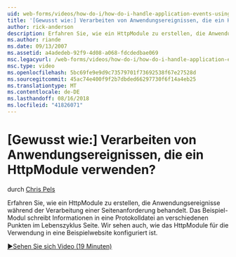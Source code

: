 ```yaml
---
uid: web-forms/videos/how-do-i/how-do-i-handle-application-events-using-an-httpmodule
title: '[Gewusst wie:] Verarbeiten von Anwendungsereignissen, die ein HttpModule verwenden? | Microsoft-Dokumentation'
author: rick-anderson
description: Erfahren Sie, wie ein HttpModule zu erstellen, die Anwendungsereignisse während der Verarbeitung einer Seitenanforderung behandelt. Das Beispiel-Modul schreibt Informationen in ein Protokoll...
ms.author: riande
ms.date: 09/13/2007
ms.assetid: a4adedeb-92f9-4d08-a068-fdcdedbae069
msc.legacyurl: /web-forms/videos/how-do-i/how-do-i-handle-application-events-using-an-httpmodule
msc.type: video
ms.openlocfilehash: 5bc69fe9e9d9c73579701f73692538f67e27528d
ms.sourcegitcommit: 45ac74e400f9f2b7dbded66297730f6f14a4eb25
ms.translationtype: MT
ms.contentlocale: de-DE
ms.lasthandoff: 08/16/2018
ms.locfileid: "41826071"
---
```

<a name="how-do-i-handle-application-events-using-an-httpmodule"></a>[Gewusst wie:] Verarbeiten von Anwendungsereignissen, die ein HttpModule verwenden?
====================
durch [Chris Pels](https://twitter.com/chrispels)

Erfahren Sie, wie ein HttpModule zu erstellen, die Anwendungsereignisse während der Verarbeitung einer Seitenanforderung behandelt. Das Beispiel-Modul schreibt Informationen in eine Protokolldatei an verschiedenen Punkten im Lebenszyklus Seite. Wir sehen auch, wie das HttpModule für die Verwendung in eine Beispielwebsite konfiguriert ist.

[&#9654;Sehen Sie sich Video (19 Minuten)](https://channel9.msdn.com/Blogs/ASP-NET-Site-Videos/how-do-i-handle-application-events-using-an-httpmodule)

